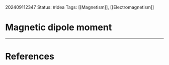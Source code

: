 202409112347
Status: #idea
Tags: [[Magnetism]], [[Electromagnetism]]

# Magnetic dipole moment




___
# References

